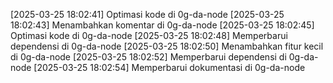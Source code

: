 [2025-03-25 18:02:41] Optimasi kode di 0g-da-node
[2025-03-25 18:02:43] Menambahkan komentar di 0g-da-node
[2025-03-25 18:02:45] Optimasi kode di 0g-da-node
[2025-03-25 18:02:48] Memperbarui dependensi di 0g-da-node
[2025-03-25 18:02:50] Menambahkan fitur kecil di 0g-da-node
[2025-03-25 18:02:52] Memperbarui dependensi di 0g-da-node
[2025-03-25 18:02:54] Memperbarui dokumentasi di 0g-da-node
